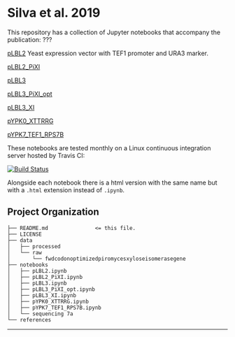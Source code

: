 # Silva et al. 2019

This repository has a collection of Jupyter notebooks that accompany the publication:  ???

[pLBL2](notebooks/pLBL2.ipynb) Yeast expression vector with TEF1 promoter and URA3 marker.

[pLBL2_PiXI](notebooks/pLBL2_PiXI.ipynb)

[pLBL3](notebooks/pLBL3.ipynb)

[pLBL3_PiXI_opt](notebooks/pLBL3_PiXI_opt.ipynb)

[pLBL3_XI](notebooks/pLBL3_XI.ipynb)

[pYPK0_XTTRRG](notebooks/pYPK0_XTTRRG.ipynb)

[pYPK7_TEF1_RPS7B](notebooks/pYPK7_TEF1_RPS7B.ipynb)

These notebooks are tested monthly on a Linux continuous integration server hosted by Travis CI:

[![Build Status](https://travis-ci.org/BjornFJohansson/JupyterRunTest.svg?branch=master)](https://travis-ci.org/BjornFJohansson/JupyterRunTest)

Alongside each notebook there is a html version with the same name but with a `.html` extension instead of `.ipynb`.


Project Organization
--------------------------

    ├── README.md               <= this file.
    ├── LICENSE
    ├── data
    │   ├── processed
    │   └── raw
    │       └── fwdcodonoptimizedpiromycesxyloseisomerasegene
    ├── notebooks
    │   ├── pLBL2.ipynb
    │   ├── pLBL2_PiXI.ipynb
    │   ├── pLBL3.ipynb
    │   ├── pLBL3_PiXI_opt.ipynb
    │   ├── pLBL3_XI.ipynb
    │   ├── pYPK0_XTTRRG.ipynb
    │   ├── pYPK7_TEF1_RPS7B.ipynb
    │   └── sequencing 7a
    └── references

--------------------------


